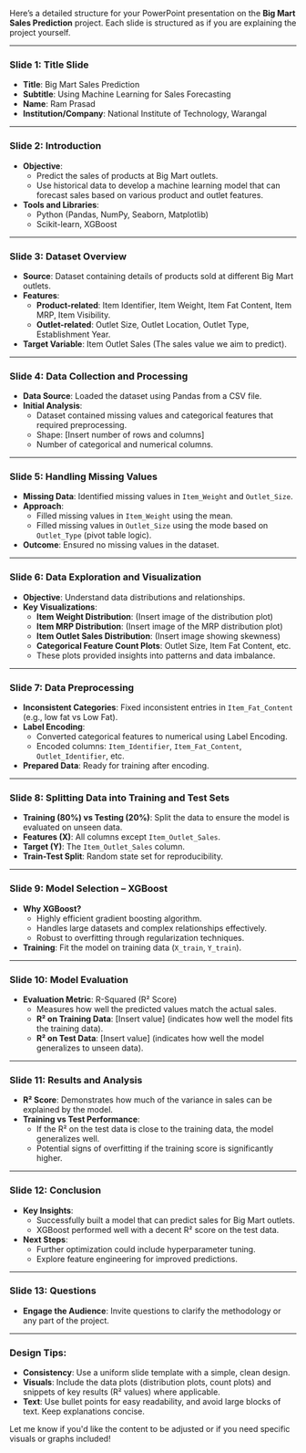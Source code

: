 Here’s a detailed structure for your PowerPoint presentation on the **Big Mart Sales Prediction** project. Each slide is structured as if you are explaining the project yourself.

---

### **Slide 1: Title Slide**
- **Title**: Big Mart Sales Prediction
- **Subtitle**: Using Machine Learning for Sales Forecasting
- **Name**: Ram Prasad
- **Institution/Company**: National Institute of Technology, Warangal

---

### **Slide 2: Introduction**
- **Objective**: 
  - Predict the sales of products at Big Mart outlets.
  - Use historical data to develop a machine learning model that can forecast sales based on various product and outlet features.
- **Tools and Libraries**: 
  - Python (Pandas, NumPy, Seaborn, Matplotlib)
  - Scikit-learn, XGBoost

---

### **Slide 3: Dataset Overview**
- **Source**: Dataset containing details of products sold at different Big Mart outlets.
- **Features**:
  - **Product-related**: Item Identifier, Item Weight, Item Fat Content, Item MRP, Item Visibility.
  - **Outlet-related**: Outlet Size, Outlet Location, Outlet Type, Establishment Year.
- **Target Variable**: Item Outlet Sales (The sales value we aim to predict).

---

### **Slide 4: Data Collection and Processing**
- **Data Source**: Loaded the dataset using Pandas from a CSV file.
- **Initial Analysis**:
  - Dataset contained missing values and categorical features that required preprocessing.
  - Shape: [Insert number of rows and columns]
  - Number of categorical and numerical columns.

---

### **Slide 5: Handling Missing Values**
- **Missing Data**: Identified missing values in `Item_Weight` and `Outlet_Size`.
- **Approach**:
  - Filled missing values in `Item_Weight` using the mean.
  - Filled missing values in `Outlet_Size` using the mode based on `Outlet_Type` (pivot table logic).
- **Outcome**: Ensured no missing values in the dataset.

---

### **Slide 6: Data Exploration and Visualization**
- **Objective**: Understand data distributions and relationships.
- **Key Visualizations**:
  - **Item Weight Distribution**: (Insert image of the distribution plot)
  - **Item MRP Distribution**: (Insert image of the MRP distribution plot)
  - **Item Outlet Sales Distribution**: (Insert image showing skewness)
  - **Categorical Feature Count Plots**: Outlet Size, Item Fat Content, etc.
  - These plots provided insights into patterns and data imbalance.
  
---

### **Slide 7: Data Preprocessing**
- **Inconsistent Categories**: Fixed inconsistent entries in `Item_Fat_Content` (e.g., low fat vs Low Fat).
- **Label Encoding**: 
  - Converted categorical features to numerical using Label Encoding.
  - Encoded columns: `Item_Identifier`, `Item_Fat_Content`, `Outlet_Identifier`, etc.
- **Prepared Data**: Ready for training after encoding.

---

### **Slide 8: Splitting Data into Training and Test Sets**
- **Training (80%) vs Testing (20%)**: Split the data to ensure the model is evaluated on unseen data.
- **Features (X)**: All columns except `Item_Outlet_Sales`.
- **Target (Y)**: The `Item_Outlet_Sales` column.
- **Train-Test Split**: Random state set for reproducibility.

---

### **Slide 9: Model Selection – XGBoost**
- **Why XGBoost?**
  - Highly efficient gradient boosting algorithm.
  - Handles large datasets and complex relationships effectively.
  - Robust to overfitting through regularization techniques.
- **Training**: Fit the model on training data (`X_train`, `Y_train`).

---

### **Slide 10: Model Evaluation**
- **Evaluation Metric**: R-Squared (R² Score)
  - Measures how well the predicted values match the actual sales.
  - **R² on Training Data**: [Insert value] (indicates how well the model fits the training data).
  - **R² on Test Data**: [Insert value] (indicates how well the model generalizes to unseen data).

---

### **Slide 11: Results and Analysis**
- **R² Score**: Demonstrates how much of the variance in sales can be explained by the model.
- **Training vs Test Performance**:
  - If the R² on the test data is close to the training data, the model generalizes well.
  - Potential signs of overfitting if the training score is significantly higher.

---

### **Slide 12: Conclusion**
- **Key Insights**:
  - Successfully built a model that can predict sales for Big Mart outlets.
  - XGBoost performed well with a decent R² score on the test data.
- **Next Steps**:
  - Further optimization could include hyperparameter tuning.
  - Explore feature engineering for improved predictions.

---

### **Slide 13: Questions**
- **Engage the Audience**: Invite questions to clarify the methodology or any part of the project.

---

### **Design Tips**:
- **Consistency**: Use a uniform slide template with a simple, clean design.
- **Visuals**: Include the data plots (distribution plots, count plots) and snippets of key results (R² values) where applicable.
- **Text**: Use bullet points for easy readability, and avoid large blocks of text. Keep explanations concise.

Let me know if you'd like the content to be adjusted or if you need specific visuals or graphs included!